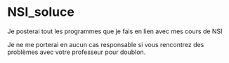 # NSI_soluce
Je posterai tout les programmes que je fais en lien avec mes cours de NSI

Je ne me porterai en aucun cas responsable si vous rencontrez des problèmes avec votre professeur pour doublon. 
